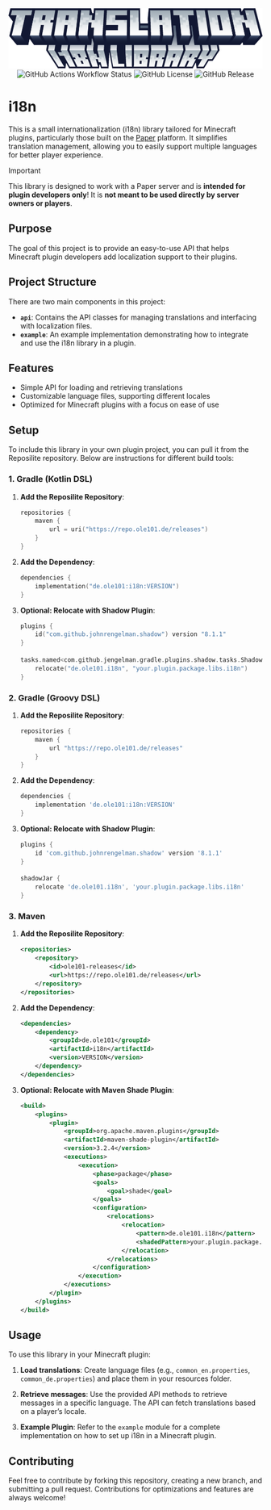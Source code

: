 <div align="center">
   <img src=".github/translation_library.png" alt="i18n Library"><br>
   <img src="https://img.shields.io/github/actions/workflow/status/ole1011/i18n/build.yml" alt="GitHub Actions Workflow Status">
   <img src="https://img.shields.io/github/license/ole1011/i18n" alt="GitHub License">
   <img src="https://img.shields.io/github/v/release/ole1011/i18n" alt="GitHub Release">
</div>

# i18n

This is a small internationalization (i18n) library tailored for Minecraft plugins, particularly those built on the [Paper](https://papermc.io/) platform.
It simplifies translation management, allowing you to easily support multiple languages for better player experience.

> [!IMPORTANT]
> This library is designed to work with a Paper server and is **intended for plugin developers only**!
> It is **not meant to be used directly by server owners or players**.

## Purpose

The goal of this project is to provide an easy-to-use API that helps Minecraft plugin developers add localization support to their plugins.

## Project Structure

There are two main components in this project:

- **`api`**: Contains the API classes for managing translations and interfacing with localization files.
- **`example`**: An example implementation demonstrating how to integrate and use the i18n library in a plugin.

## Features

- Simple API for loading and retrieving translations
- Customizable language files, supporting different locales
- Optimized for Minecraft plugins with a focus on ease of use

## Setup

To include this library in your own plugin project, you can pull it from the Reposilite repository. Below are instructions for different build tools:

### 1. Gradle (Kotlin DSL)

1. **Add the Reposilite Repository**:

    ```kotlin
    repositories {
        maven {
            url = uri("https://repo.ole101.de/releases")
        }
    }
    ```

2. **Add the Dependency**:

    ```kotlin
    dependencies {
        implementation("de.ole101:i18n:VERSION")
    }
    ```

3. **Optional: Relocate with Shadow Plugin**:

    ```kotlin
    plugins {
        id("com.github.johnrengelman.shadow") version "8.1.1"
    }

    tasks.named<com.github.jengelman.gradle.plugins.shadow.tasks.ShadowJar>("shadowJar") {
        relocate("de.ole101.i18n", "your.plugin.package.libs.i18n")
    }
    ```

### 2. Gradle (Groovy DSL)

1. **Add the Reposilite Repository**:

    ```groovy
    repositories {
        maven {
            url "https://repo.ole101.de/releases"
        }
    }
    ```

2. **Add the Dependency**:

    ```groovy
    dependencies {
        implementation 'de.ole101:i18n:VERSION'
    }
    ```

3. **Optional: Relocate with Shadow Plugin**:

    ```groovy
    plugins {
        id 'com.github.johnrengelman.shadow' version '8.1.1'
    }

    shadowJar {
        relocate 'de.ole101.i18n', 'your.plugin.package.libs.i18n'
    }
    ```

### 3. Maven

1. **Add the Reposilite Repository**:

    ```xml
    <repositories>
        <repository>
            <id>ole101-releases</id>
            <url>https://repo.ole101.de/releases</url>
        </repository>
    </repositories>
    ```

2. **Add the Dependency**:

    ```xml
    <dependencies>
        <dependency>
            <groupId>de.ole101</groupId>
            <artifactId>i18n</artifactId>
            <version>VERSION</version>
        </dependency>
    </dependencies>
    ```

3. **Optional: Relocate with Maven Shade Plugin**:

    ```xml
    <build>
        <plugins>
            <plugin>
                <groupId>org.apache.maven.plugins</groupId>
                <artifactId>maven-shade-plugin</artifactId>
                <version>3.2.4</version>
                <executions>
                    <execution>
                        <phase>package</phase>
                        <goals>
                            <goal>shade</goal>
                        </goals>
                        <configuration>
                            <relocations>
                                <relocation>
                                    <pattern>de.ole101.i18n</pattern>
                                    <shadedPattern>your.plugin.package.libs.i18n</shadedPattern>
                                </relocation>
                            </relocations>
                        </configuration>
                    </execution>
                </executions>
            </plugin>
        </plugins>
    </build>
    ```

## Usage

To use this library in your Minecraft plugin:

1. **Load translations**: Create language files (e.g., `common_en.properties`, `common_de.properties`) and place them in your resources folder.

2. **Retrieve messages**: Use the provided API methods to retrieve messages in a specific language. The API can fetch translations based on a player’s locale.

3. **Example Plugin**: Refer to the `example` module for a complete implementation on how to set up i18n in a Minecraft plugin.

## Contributing

Feel free to contribute by forking this repository, creating a new branch, and submitting a pull request.
Contributions for optimizations and features are always welcome!
